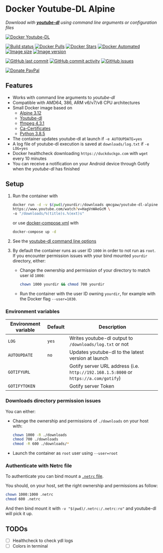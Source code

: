# Docker Youtube-DL Alpine

*Download with [**youtube-dl**](https://github.com/rg3/youtube-dl) using command line arguments or configuration files*

[![Docker Youtube-DL](https://github.com/qdm12/youtube-dl-docker/raw/master/title.png)](https://hub.docker.com/r/qmcgaw/youtube-dl-alpine/)

[![Build status](https://github.com/qdm12/ddns-updater/workflows/Buildx%20latest/badge.svg)](https://github.com/qdm12/ddns-updater/actions?query=workflow%3A%22Buildx+latest%22)
[![Docker Pulls](https://img.shields.io/docker/pulls/qmcgaw/youtube-dl-alpine.svg)](https://hub.docker.com/r/qmcgaw/youtube-dl-alpine)
[![Docker Stars](https://img.shields.io/docker/stars/qmcgaw/youtube-dl-alpine.svg)](https://hub.docker.com/r/qmcgaw/youtube-dl-alpine)
[![Docker Automated](https://img.shields.io/docker/automated/qmcgaw/youtube-dl-alpine.svg)](https://hub.docker.com/r/qmcgaw/youtube-dl-alpine)
[![Image size](https://images.microbadger.com/badges/image/qmcgaw/youtube-dl-alpine.svg)](https://microbadger.com/images/qmcgaw/youtube-dl-alpine)
[![Image version](https://images.microbadger.com/badges/version/qmcgaw/youtube-dl-alpine.svg)](https://microbadger.com/images/qmcgaw/youtube-dl-alpine)

[![GitHub last commit](https://img.shields.io/github/last-commit/qdm12/youtube-dl-docker.svg)](https://github.com/qdm12/youtube-dl-docker/issues)
[![GitHub commit activity](https://img.shields.io/github/commit-activity/y/qdm12/youtube-dl-docker.svg)](https://github.com/qdm12/youtube-dl-docker/issues)
[![GitHub issues](https://img.shields.io/github/issues/qdm12/youtube-dl-docker.svg)](https://github.com/qdm12/youtube-dl-docker/issues)

[![Donate PayPal](https://img.shields.io/badge/Donate-PayPal-green.svg)](https://paypal.me/qmcgaw)

## Features

- Works with command line arguments to *youtube-dl*
- Compatible with AMD64, 386, ARM v6/v7/v8 CPU architectures
- Small Docker image based on
    - [Alpine 3.12](https://alpinelinux.org)
    - [Youtube-dl](https://github.com/rg3/youtube-dl)
    - [ffmpeg 4.3.1](https://pkgs.alpinelinux.org/package/v3.10/community/x86_64/ffmpeg)
    - [Ca-Certificates](https://pkgs.alpinelinux.org/package/v3.10/main/x86_64/ca-certificates)
    - [Python 3.8.5](https://pkgs.alpinelinux.org/package/v3.10/main/x86_64/python)
- The container updates youtube-dl at launch if `-e AUTOUPDATE=yes`
- A log file of youtube-dl execution is saved at `downloads/log.txt` if `-e LOG=yes`
- Docker healthcheck downloading `https://duckduckgo.com` with `wget` every 10 minutes
- You can receive a notification on your Android device through Gotify when the *youtube-dl* has finished

## Setup

1. Run the container with

    ```bash
    docker run -d -v $(pwd)/yourdir:/downloads qmcgaw/youtube-dl-alpine \
    https://www.youtube.com/watch?v=HagVnWAeGcM \
    -o "/downloads/%(title)s.%(ext)s"
    ```

    or use [docker-compose.yml](https://github.com/qdm12/youtube-dl-docker/blob/master/docker-compose.yml) with

    ```bash
    docker-compose up -d
    ```

1. See the [youtube-dl command line options](https://github.com/rg3/youtube-dl/blob/master/README.md#options)
1. By default the container runs as user ID `1000` in order to not run as `root`.
If you encounter permission issues with your bind mounted `yourdir` directory, either:
    - Change the ownership and permission of your directory to match user id `1000`:

        ```sh
        chown 1000 yourdir && chmod 700 yourdir
        ```

    - Run the container with the user ID owning `yourdir`, for example with the Docker flag `--user=1030`.

### Environment variables

| Environment variable | Default | Description |
| --- | --- | --- |
| `LOG` | `yes` | Writes youtube-dl output to `/downloads/log.txt` or not |
| `AUTOUPDATE` | `no` | Updates youtube-dl to the latest version at launch |
| `GOTIFYURL` |  | Gotify server URL address (i.e. `http://192.168.1.5:8000` or `https://a.com/gotify`) |
| `GOTIFYTOKEN` |  | Gotify server Token |

### Downloads directory permission issues

You can either:

- Change the ownership and permissions of `./downloads` on your host with:

    ```sh
    chown 1000 -R ./downloads
    chmod 700 ./downloads
    chmod -R 600 ./downloads/*
    ```

- Launch the container as `root` user using `--user=root`

### Authenticate with Netrc file

To authenticate you can bind mount a [`.netrc` file](https://github.com/ytdl-org/youtube-dl/blob/master/README.md#authentication-with-netrc-file).

You should, on your host, set the right ownership and permissions as follow:

```sh
chown 1000:1000 .netrc
chmod 600 .netrc
```

And then bind mount it with `-v "$(pwd)/.netrc:/.netrc:ro"` and youtube-dl will pick it up.

## TODOs

- [ ] Healthcheck to check ydl logs
- [ ] Colors in terminal
